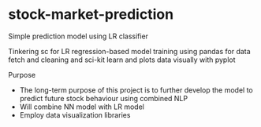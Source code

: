 # stock-market-prediction
Simple prediction model using LR classifier 

Tinkering sc for LR regression-based model training using pandas for data fetch and cleaning and sci-kit learn and plots data visually with pyplot

Purpose
- The long-term purpose of this project is to further develop the model to predict future stock behaviour using combined NLP
- Will combine NN model with LR model 
- Employ data visualization libraries


